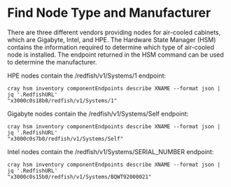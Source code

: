 # Find Node Type and Manufacturer

There are three different vendors providing nodes for air-cooled cabinets, which are Gigabyte, Intel, and HPE. The Hardware State Manager \(HSM\) contains the information required to determine which type of air-cooled node is installed. The endpoint returned in the HSM command can be used to determine the manufacturer.

HPE nodes contain the /redfish/v1/Systems/1 endpoint:

```
cray hsm inventory componentEndpoints describe XNAME --format json | jq '.RedfishURL'
"x3000c0s18b0/redfish/v1/Systems/1"
```

Gigabyte nodes contain the /redfish/v1/Systems/Self endpoint:

```
cray hsm inventory componentEndpoints describe XNAME --format json | jq '.RedfishURL'
"x3000c0s7b0/redfish/v1/Systems/Self"
```

Intel nodes contain the /redfish/v1/Systems/SERIAL\_NUMBER endpoint:

```
cray hsm inventory componentEndpoints describe XNAME --format json | jq '.RedfishURL'
"x3000c0s15b0/redfish/v1/Systems/BQWT92000021"
```

